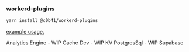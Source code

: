 ### workerd-plugins

```sh
yarn install @c0b41/workerd-plugins
```

[example usage.](https://github.com/c0b41/workerd-tools/blob/master/packages/example/workerd.config.js)


Analytics Engine - WIP
Cache
Dev - WIP
KV
PostgresSql - WIP
Supabase

